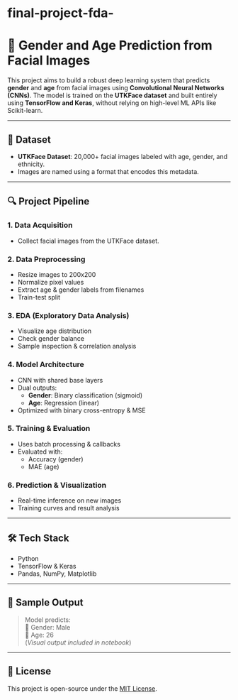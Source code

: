 # final-project-fda-
# 🧠 Gender and Age Prediction from Facial Images

This project aims to build a robust deep learning system that predicts **gender** and **age** from facial images using **Convolutional Neural Networks (CNNs)**. The model is trained on the **UTKFace dataset** and built entirely using **TensorFlow and Keras**, without relying on high-level ML APIs like Scikit-learn.

---

## 📁 Dataset

- **UTKFace Dataset**: 20,000+ facial images labeled with age, gender, and ethnicity.
- Images are named using a format that encodes this metadata.

---

## 🔍 Project Pipeline

### 1. Data Acquisition  
- Collect facial images from the UTKFace dataset.

### 2. Data Preprocessing  
- Resize images to 200x200  
- Normalize pixel values  
- Extract age & gender labels from filenames  
- Train-test split

### 3. EDA (Exploratory Data Analysis)  
- Visualize age distribution  
- Check gender balance  
- Sample inspection & correlation analysis

### 4. Model Architecture  
- CNN with shared base layers  
- Dual outputs:
  - **Gender**: Binary classification (sigmoid)
  - **Age**: Regression (linear)
- Optimized with binary cross-entropy & MSE

### 5. Training & Evaluation  
- Uses batch processing & callbacks  
- Evaluated with:
  - Accuracy (gender)
  - MAE (age)

### 6. Prediction & Visualization  
- Real-time inference on new images  
- Training curves and result analysis

---

## 🛠 Tech Stack

- Python  
- TensorFlow & Keras  
- Pandas, NumPy, Matplotlib  

---

## 📸 Sample Output

> Model predicts:  
> 👤 Gender: Male  
> 🎂 Age: 26  
(*Visual output included in notebook*)

---

## 📄 License

This project is open-source under the [MIT License](LICENSE).

